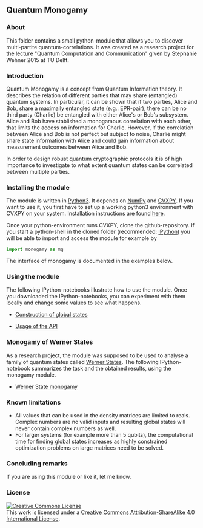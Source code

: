 ## Quantum Monogamy ##

### About ###

This folder contains a small python-module that allows you to discover multi-partite quantum-correlations. It was created as a research project for the lecture "Quantum Computation and Communication" given by Stephanie Wehner 2015 at TU Delft.

### Introduction ###

Quantum Monogamy is a concept from Quantum Information theory. It describes the relation of different parties that may share (entangled) quantum systems. In particular, it can be shown that if two parties, Alice and Bob, share a maximally entangled state (e.g.: EPR-pair), there can be no third party (Charlie) be entangled with either Alice's or Bob's subsystem. Alice and Bob have stablished a monogamous correlation with each other, that limits the access on information for Charlie. However, if the correlation between Alice and Bob is not perfect but subject to noise, Charlie might share state information with Alice and could gain information about measurement outcomes between Alice and Bob.

In order to design robust quantum cryptographic protocols it is of high importance to investigate to what extent quantum states can be correlated between multiple parties. 

### Installing the module ###

The module is written in [Python3](https://www.python.org). It depends on [NumPy](http://www.numpy.org/) and [CVXPY](http://cvxpy.readthedocs.org/en/latest/index.html). If you want to use it, you first have to set up a working python3 environment with CVXPY on your system. Installation instructions are found [here](http://cvxpy.readthedocs.org/en/latest/install/index.html).

Once your python-environment runs CVXPY, clone the github-repository. If you start a python-shell in the cloned folder (recommended: [IPython](http://ipython.org/)) you will be able to import and access the module for example by

```python
import monogamy as mg
```
 
The interface of monogamy is documented in the examples below.

### Using the module ###

The following IPython-notebooks illustrate how to use the module. Once you downloaded the IPython-notebooks, you can experiment with them locally and change some values to see what happens.

* [Construction of global states](http://nbviewer.ipython.org/github/CoolRunning/monogamy/blob/master/global.ipynb)

* [Usage of the API](http://nbviewer.ipython.org/github/CoolRunning/monogamy/blob/master/mono.ipynb)

### Monogamy of Werner States ###

As a research project, the module was supposed to be used to analyse a family of quantum states called [Werner States](http://en.wikipedia.org/wiki/Werner_state). The following IPython-notebook summarizes the task and the obtained results, using the monogamy module.

* [Werner State monogamy](http://nbviewer.ipython.org/github/CoolRunning/monogamy/blob/master/werner_monogamy.ipynb)

### Known limitations ###

* All values that can be used in the density matrices are limited to reals. Complex numbers are no valid inputs and resulting global states will never contain complex numbers as well.
* For larger systems (for example more than 5 qubits), the computational time for finding global states increases as highly constrained optimization problems on large matrices need to be solved.

### Concluding remarks ###

If you are using this module or like it, let me know.

### License ###

<a rel="license" href="http://creativecommons.org/licenses/by-sa/4.0/"><img alt="Creative Commons License" style="border-width:0" src="https://i.creativecommons.org/l/by-sa/4.0/88x31.png" /></a><br />This work is licensed under a <a rel="license" href="http://creativecommons.org/licenses/by-sa/4.0/">Creative Commons Attribution-ShareAlike 4.0 International License</a>.
